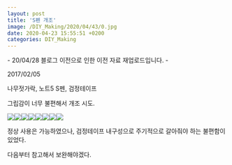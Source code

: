 ```yaml
---
layout: post
title: 'S펜 개조'
image: /DIY_Making/2020/04/43/0.jpg
date: 2020-04-23 15:55:51 +0200
categories: DIY_Making
---
```



\- 20/04/28 블로그 이전으로 인한 이전 자료 재업로드입니다. -





2017/02/05



나무젓가락, 노트5 S펜, 검정테이프



그립감이 너무 불편해서 개조 시도.



![][link0]![][link1]![][link2]![][link3]![][link4]![][link5]![][link6]![][link7]









정상 사용은 가능하였으나, 검정테이프 내구성으로 주기적으로 갈아줘야 하는 불편함이 있었다.



다음부터 참고해서 보완해야겠다.


[link0]:{{site.baseurl}}/images/DIY_Making/2020/04/43/0.jpg
[link1]:{{site.baseurl}}/images/DIY_Making/2020/04/43/1.jpg
[link2]:{{site.baseurl}}/images/DIY_Making/2020/04/43/2.jpg
[link3]:{{site.baseurl}}/images/DIY_Making/2020/04/43/3.jpg
[link4]:{{site.baseurl}}/images/DIY_Making/2020/04/43/4.jpg
[link5]:{{site.baseurl}}/images/DIY_Making/2020/04/43/5.jpg
[link6]:{{site.baseurl}}/images/DIY_Making/2020/04/43/6.jpg
[link7]:{{site.baseurl}}/images/DIY_Making/2020/04/43/7.jpg
